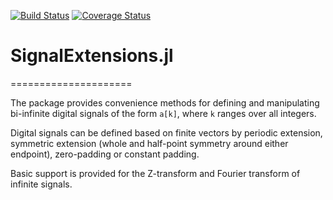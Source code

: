 [![Build Status](https://travis-ci.org/daanhb/SignalExtensions.jl.svg?branch=master)](https://travis-ci.org/daanhb/SignalExtensions.jl)
[![Coverage Status](https://coveralls.io/repos/github/daanhb/SignalExtensions.jl/badge.svg)](https://coveralls.io/github/daanhb/SignalExtensions.jl)


# SignalExtensions.jl
=====================

The package provides convenience methods for defining and manipulating bi-infinite digital signals of the form `a[k]`, where `k` ranges over all integers.

Digital signals can be defined based on finite vectors by periodic extension, symmetric extension (whole and half-point symmetry around either endpoint), zero-padding or constant padding.

Basic support is provided for the Z-transform and Fourier transform of infinite signals.
